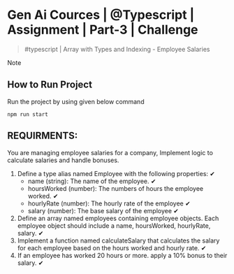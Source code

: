 # Gen Ai Cources | @Typescript | Assignment | Part-3 | Challenge
  > #typescript | Array with Types and Indexing - Employee Salaries

> [!NOTE]
> ## How to Run Project
> Run the project by using given below command
  > ```
  > npm run start
  > ```

## REQUIRMENTS: 
You are managing employee salaries for a company, Implement logic to calculate salaries and handle bonuses.
1. Define a type alias named Employee with the following properties: ✔
    - name (string): The name of the employee. ✔
    - hoursWorked (number): The numbers of hours the employee worked. ✔
    - hourlyRate (number): The hourly rate of the employee ✔
    - salary (number): The base salary of the employee ✔
2. Define an array named employees containing employee objects. Each employee object should include a name, hoursWorked, hourlyRate, salary. ✔
3. Implement a function named calculateSalary that calculates the salary for each employee based on the hours worked and hourly rate. ✔
4. If an employee has worked 20 hours or more. apply a 10% bonus to their salary. ✔
